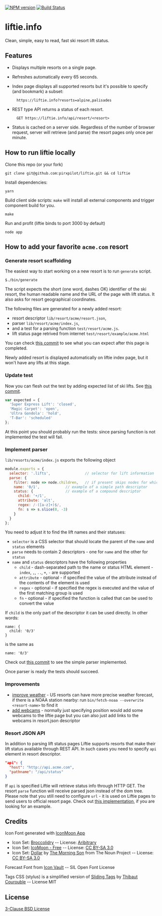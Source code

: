 [![NPM version][npm-image]][npm-url]
[![Build Status][build-image]][build-url]

# liftie.info

Clean, simple, easy to read, fast ski resort lift status.

## Features

- Displays multiple resorts on a single page.
- Refreshes automatically every 65 seconds.
- Index page displays all supported resorts but it's possible to specify (and bookmark) a subset:

        https://liftie.info?resorts=alpine,palisades

- REST type API returns a status of each resort.

        GET https://liftie.info/api/resort/<resort>

- Status is cached on a server side. Regardless of the number of browser request, server will
retrieve (and parse) the resort pages only once per minute.

## How to run liftie locally

Clone this repo (or your fork)

    git clone git@github.com:pirxpilot/liftie.git && cd liftie

Install dependencies:

    yarn

Build client side scripts: `make` will install all external components and trigger component build for you.

    make

Run and profit (liftie binds to port 3000 by default)

    node app

## How to add your favorite  ```acme.com``` resort

### Generate resort scaffolding

The easiest way to start working on a new resort is to run `generate` script.

    $./bin/generate

The script expects the short (one word, dashes OK) identifier of the ski resort, the human readable name and
the URL of the page with lift status. It also asks for resort geographical coordinates.

The following files are generated for a newly added resort:

- resort descriptor `lib/resort/acme/resort.json`,
- parser `lib/resort/acme/index.js`,
- and a test for a parsing function `test/resort/acme.js`.
- lift status page retrived from internet `test/resort/example/acme.html` 

You can check [this commit][commit-scaffold] to see what you can expect after this page is completed.

Newly added resort is displayed automatically on liftie index page, but it won't have any lifts at this stage.

### Update test

Now you can flesh out the test by adding expected list of ski lifts. See [this commit][commit-test].

```javascript
var expected = {
  'Super Express Lift': 'closed',
  'Magic Carpet': 'open',
  'Ultra Gondola': 'hold',
  'T-Bar': 'scheduled'
};

```

At this point you should probably run the tests: since parsing function is not implemented the test
will fail.

### Implement parser

`lib/resorts/acme/index.js` exports the following object


```javascript
module.exports = {
  selector: '.lifts',                // selector for lift information
  parse: {
    filter: node => node.children,   // if present skips nodes for which filter is falsy
    name: '0/1',            // example of a simple path descriptor
    status: {               // example of a compound descriptor
      child: '+/1',
      attribute: 'alt',
      regex: /-([a-z]+)$/,
      fn: s => s.slice(0, -3)
    }
  }
};
```

You need to adjust it to find the lift names and their statuses:
- `selector` is a CSS selector that should locate the parent of the `name` and `status` elements
- `parse` needs to contain 2 descriptors - one for `name` and the other for `status`
- `name` and `status` descriptors have the following properties
  - `child` - dash-separated path to the name or status HTML element - `index`, `,`, `..`, `+`, `-` are supported
  - `attribute` - optional - if specified the value of the attribute instead of the contents of the element is used
  - `regex` - optional - if specified the regex is executed and the value of the first matching group is used
  - `fn` - optional - if specified the function is called that can be used to convert the value

If `child` is the only part of the descriptor it can be used directly. In other words:

```
name: {
  child: '0/3'
}
```

is the same as

```
name: '0/3'
```

Check out [this commit][commit-parse] to see the simple parser implemented.

Once parser is ready the tests should succeed.

### Improvements

- [improve weather][commit-noaa] - US resorts can have more precise weather forecast,
if there is a NOAA station nearby: run `bin/fetch-noaa --overwrite <resort-name>` to find it
- [add webcams][commit-webcams] - normally just specifying position would add some webcams
to the liftie page but you can also just add links to the webcams in resort.json descriptor

### Resort JSON API

In addition to parsing lift status pages Liftie supports resorts that make their lift status
available through REST API. In such cases you need to specify `api` element in resort descriptor.

```json
"api": {
  "host": "http://api.acme.com",
  "pathname": "/api/status"
}
```

If `api` is specified Liftie will retrieve status info through HTTP GET. The resort `parse` function
will receive parsed json instead of the dom tree. Please note that you still need to configure `url` -
it is used on Liftie pages to send users to official resort page. Check out [this implementation](https://github.com/pirxpilot/liftie/blob/master/lib/resorts/pats-peak/index.js), if you are looking for an example.

## Credits

Icon Font generated with [IconMoon App](http://icomoon.io)

- Icon Set: [Broccolidry][1] -- License: [Aribitrary][2]
- Icon Set: [IcoMoon - Free][3] -- License: [CC BY-SA 3.0][4]
- Icon Set: [Dollar][5] by [The Morning Son][6] from The Noun Project -- License: [CC BY-SA 3.0][4]

Forecast Font from [Icon Vault][9] -- SIL Open Font License

Tags CSS (stylus) is a simplified version of [Sliding Tags][7] by [Thibaut Courouble][8] -- License MIT

## License

[3-Clause BSD License][BSD-3-Clause]

[BSD-3-Clause]: https://opensource.org/licenses/BSD-3-Clause

[1]: http://dribbble.com/shots/587469-Free-16px-Broccolidryiconsaniconsetitisfullof-icons
[2]: http://licence.visualidiot.com
[3]: http://keyamoon.com/icomoon
[4]: http://creativecommons.org/licenses/by-sa/3.0
[5]: http://thenounproject.com/noun/dollar/#icon-No6883
[6]: http://thenounproject.com/The%20Morning%20Son
[7]: http://www.webinterfacelab.com/snippets/sliding-tags
[8]: http://thibaut.me
[9]: http://forecastfont.iconvau.lt

[commit-scaffold]: https://github.com/pirxpilot/liftie/commit/fe6185890b18d7496ce7090e0f63af1ae824257c
[commit-test]: https://github.com/pirxpilot/liftie/commit/6d2b62823e8a19abd022facf0b18c9d4b755e85f
[commit-parse]: https://github.com/pirxpilot/liftie/commit/8a2baede3d536193b61d787f0333bb53de89efe6
[commit-noaa]: https://github.com/pirxpilot/liftie/commit/da1756d86ce9506a73e2cd274919e54a6f4bcfbf
[commit-webcams]: https://github.com/pirxpilot/liftie/commit/de0951ef963732cea7858d7fd8db07f6ac8592ec

[npm-image]: https://img.shields.io/npm/v/liftie
[npm-url]: https://npmjs.org/package/liftie

[build-image]: https://img.shields.io/github/workflow/status/pirxpilot/liftie/check
[build-url]: https://github.com/pirxpilot/liftie/actions/workflows/check.yaml
